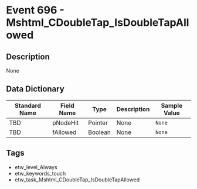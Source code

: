 # Event 696 - Mshtml_CDoubleTap_IsDoubleTapAllowed

## Description
None

## Data Dictionary
|Standard Name|Field Name|Type|Description|Sample Value|
|---|---|---|---|---|
|TBD|pNodeHit|Pointer|None|`None`|
|TBD|fAllowed|Boolean|None|`None`|

## Tags
* etw_level_Always
* etw_keywords_touch
* etw_task_Mshtml_CDoubleTap_IsDoubleTapAllowed